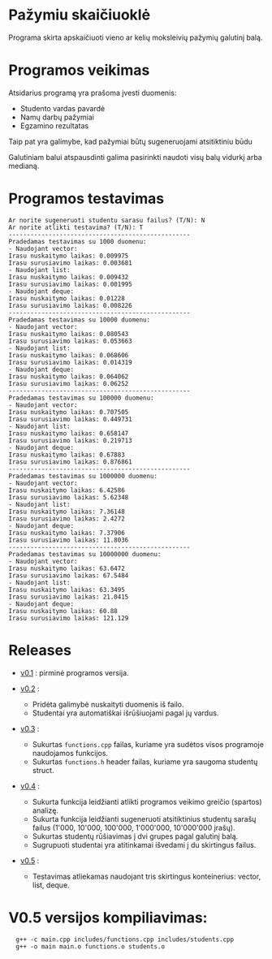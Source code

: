 # Pažymiu skaičiuoklė
Programa skirta apskaičiuoti vieno ar kelių moksleivių pažymių galutinį balą.

# Programos veikimas
Atsidarius programą yra prašoma įvesti duomenis:
* Studento vardas pavardė
* Namų darbų pažymiai
* Egzamino rezultatas

Taip pat yra galimybe, kad pažymiai būtų sugeneruojami atsitiktiniu būdu

Galutiniam balui atspausdinti galima pasirinkti naudoti visų balų vidurkį arba medianą.

# Programos testavimas
 
    Ar norite sugeneruoti studentu sarasu failus? (T/N): N
    Ar norite atlikti testavima? (T/N): T
    --------------------------------------------------
    Pradedamas testavimas su 1000 duomenu:
    - Naudojant vector:
    Irasu nuskaitymo laikas: 0.009975
    Irasu surusiavimo laikas: 0.003681
    - Naudojant list: 
    Irasu nuskaitymo laikas: 0.009432
    Irasu surusiavimo laikas: 0.001995
    - Naudojant deque: 
    Irasu nuskaitymo laikas: 0.01228
    Irasu surusiavimo laikas: 0.008226
    --------------------------------------------------
    Pradedamas testavimas su 10000 duomenu:
    - Naudojant vector:
    Irasu nuskaitymo laikas: 0.080543
    Irasu surusiavimo laikas: 0.053663
    - Naudojant list: 
    Irasu nuskaitymo laikas: 0.068606
    Irasu surusiavimo laikas: 0.014319
    - Naudojant deque: 
    Irasu nuskaitymo laikas: 0.064062
    Irasu surusiavimo laikas: 0.06252
    --------------------------------------------------
    Pradedamas testavimas su 100000 duomenu:
    - Naudojant vector:
    Irasu nuskaitymo laikas: 0.707505
    Irasu surusiavimo laikas: 0.449731
    - Naudojant list: 
    Irasu nuskaitymo laikas: 0.658147
    Irasu surusiavimo laikas: 0.219713
    - Naudojant deque: 
    Irasu nuskaitymo laikas: 0.67883
    Irasu surusiavimo laikas: 0.876861
    --------------------------------------------------
    Pradedamas testavimas su 1000000 duomenu:
    - Naudojant vector:
    Irasu nuskaitymo laikas: 6.42586
    Irasu surusiavimo laikas: 5.62348
    - Naudojant list: 
    Irasu nuskaitymo laikas: 7.36148
    Irasu surusiavimo laikas: 2.4272
    - Naudojant deque: 
    Irasu nuskaitymo laikas: 7.37906
    Irasu surusiavimo laikas: 11.8036
    --------------------------------------------------
    Pradedamas testavimas su 10000000 duomenu:
    - Naudojant vector:
    Irasu nuskaitymo laikas: 63.6472
    Irasu surusiavimo laikas: 67.5484
    - Naudojant list: 
    Irasu nuskaitymo laikas: 63.3495
    Irasu surusiavimo laikas: 21.0415
    - Naudojant deque: 
    Irasu nuskaitymo laikas: 60.88
    Irasu surusiavimo laikas: 121.129

# Releases #

* [v0.1](https://github.com/Benjaminas1/Pazymiu-skaiciuokle-VU/releases/tag/v0.1) : pirminė programos versija.

* [v0.2](https://github.com/Benjaminas1/Pazymiu-skaiciuokle-VU/releases/tag/v0.2) :
  * Pridėta galimybė nuskaityti duomenis iš failo.
  * Studentai yra automatiškai išrūšiuojami pagal jų vardus.

* [v0.3](https://github.com/Benjaminas1/Pazymiu-skaiciuokle-VU/releases/tag/v0.3) :
  * Sukurtas `functions.cpp` failas, kuriame yra sudėtos visos programoje naudojamos funkcijos.
  * Sukurtas `functions.h` header failas, kuriame yra saugoma studentų struct.

* [v0.4](https://github.com/Benjaminas1/Pazymiu-skaiciuokle-VU/releases/tag/v0.4) :
  * Sukurta funkcija leidžianti atlikti programos veikimo greičio (spartos) analizę.
  * Sukurta funkcija leidžianti sugeneruoti atsitiktinius studentų sarašų failus (1'000, 10'000, 100'000, 1'000'000, 10'000'000 įrašų).
  * Sukurtas studentų rūšiavimas į dvi grupes pagal galutinį balą.
  * Sugrupuoti studentai yra atitinkamai išvedami į du skirtingus failus.

* [v0.5](https://github.com/Benjaminas1/Pazymiu-skaiciuokle-VU/releases/tag/v0.5) :
  * Testavimas atliekamas naudojant tris skirtingus konteinerius: vector, list, deque.


# V0.5 versijos kompiliavimas:
      g++ -c main.cpp includes/functions.cpp includes/students.cpp
      g++ -o main main.o functions.o students.o

